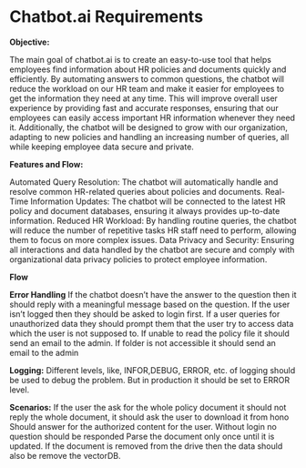 # Chatbot.ai Requirements

**Objective:**

The main goal of chatbot.ai is to create an easy-to-use tool that helps employees find information about HR policies and documents quickly and efficiently. By automating answers to common questions, the chatbot will reduce the workload on our HR team and make it easier for employees to get the information they need at any time. This will improve overall user experience by providing fast and accurate responses, ensuring that our employees can easily access important HR information whenever they need it. Additionally, the chatbot will be designed to grow with our organization, adapting to new policies and handling an increasing number of queries, all while keeping employee data secure and private.

**Features and Flow:**

Automated Query Resolution:
The chatbot will automatically handle and resolve common HR-related queries about policies and documents.
Real-Time Information Updates:
The chatbot will be connected to the latest HR policy and document databases, ensuring it always provides up-to-date information.
Reduced HR Workload:
By handling routine queries, the chatbot will reduce the number of repetitive tasks HR staff need to perform, allowing them to focus on more complex issues.
Data Privacy and Security:
Ensuring all interactions and data handled by the chatbot are secure and comply with organizational data privacy policies to protect employee information.


**Flow**


**Error Handling**
If the chatbot doesn’t have the answer to the question then it should reply with a meaningful message based on the question.
If the user isn’t logged then they should be asked to login first.
If a user queries for unauthorized data they should prompt them that the user try to access data which the user is not supposed to.
If unable to read the policy file it should send an email to the admin.
If folder is not accessible it should send an email to the admin

**Logging:**
Different levels, like, INFOR,DEBUG, ERROR, etc. of logging should be used to debug the problem. But in production it should be set to ERROR level.


**Scenarios:**
If the user the ask for the whole policy document it should not reply the whole document, it should ask the user to download it from hono
Should answer for the authorized content for the user.
Without login no question should be responded
Parse the document only once until it is updated.
If the document is removed from the drive then the data should also be remove the vectorDB.



